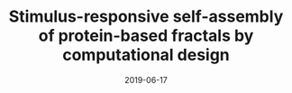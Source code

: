 ---
title: "Stimulus-responsive self-assembly of protein-based fractals by computational design"
date: '2019-06-17'
authors: "Hernández NE, Hansen WA, Zhu D, Shea ME, Khalid M, Manichev V, Putnins M, Chen M, Dodge AG, Yang L, Marrero-Berríos I, Banal M, Rechani P, Gustafsson T, Feldman LC, Lee SH, Wackett LP, Dai W, Khare SD"
reviewers: "Young ID, Fraser JS"
image: '/static/img/pub/2019_young.jpg'

peer-review:
- disqus: 1xokwvr
  biorxiv_versioned: 274183v1

article:
- pdf: https://doi.org/10.1038/s41557-019-0277-y
  pmid: 31209296

news:
- title: "News & Views: Biomaterials in non-integer dimensions"
  authors: "Young ID, Fraser JS"
  journal: "Nature Chemistry"
  pdf: 'http://cdn.fraserlab.com/publications/2019_young.pdf'
  pmid: 31209301
---
